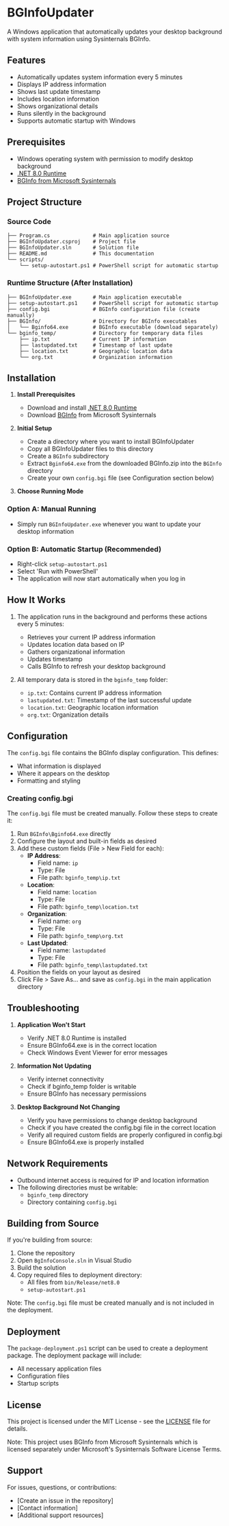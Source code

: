 # BGInfoUpdater

A Windows application that automatically updates your desktop background with system information using Sysinternals BGInfo.

## Features

- Automatically updates system information every 5 minutes
- Displays IP address information
- Shows last update timestamp
- Includes location information
- Shows organizational details
- Runs silently in the background
- Supports automatic startup with Windows

## Prerequisites

- Windows operating system with permission to modify desktop background
- [.NET 8.0 Runtime](https://dotnet.microsoft.com/download/dotnet/8.0)
- [BGInfo from Microsoft Sysinternals](https://learn.microsoft.com/en-us/sysinternals/downloads/bginfo)

## Project Structure

### Source Code

```plaintext
├── Program.cs              # Main application source
├── BGInfoUpdater.csproj    # Project file
├── BGInfoUpdater.sln       # Solution file
├── README.md               # This documentation
└── scripts/
    └── setup-autostart.ps1 # PowerShell script for automatic startup
```

### Runtime Structure (After Installation)

```plaintext
├── BGInfoUpdater.exe       # Main application executable
├── setup-autostart.ps1     # PowerShell script for automatic startup
├── config.bgi              # BGInfo configuration file (create manually)
├── BGInfo/                 # Directory for BGInfo executables
│   └── Bginfo64.exe        # BGInfo executable (download separately)
└── bginfo_temp/            # Directory for temporary data files
    ├── ip.txt              # Current IP information
    ├── lastupdated.txt     # Timestamp of last update
    ├── location.txt        # Geographic location data
    └── org.txt             # Organization information
```

## Installation

1. **Install Prerequisites**
   - Download and install [.NET 8.0 Runtime](https://dotnet.microsoft.com/download/dotnet/8.0)
   - Download [BGInfo](https://learn.microsoft.com/en-us/sysinternals/downloads/bginfo) from Microsoft Sysinternals

2. **Initial Setup**
   - Create a directory where you want to install BGInfoUpdater
   - Copy all BGInfoUpdater files to this directory
   - Create a `BGInfo` subdirectory
   - Extract `Bginfo64.exe` from the downloaded BGInfo.zip into the `BGInfo` directory
   - Create your own `config.bgi` file (see Configuration section below)

3. **Choose Running Mode**

### Option A: Manual Running

- Simply run `BGInfoUpdater.exe` whenever you want to update your desktop information

### Option B: Automatic Startup (Recommended)

- Right-click `setup-autostart.ps1`
- Select 'Run with PowerShell'
- The application will now start automatically when you log in

## How It Works

1. The application runs in the background and performs these actions every 5 minutes:
   - Retrieves your current IP address information
   - Updates location data based on IP
   - Gathers organizational information
   - Updates timestamp
   - Calls BGInfo to refresh your desktop background

2. All temporary data is stored in the `bginfo_temp` folder:
   - `ip.txt`: Contains current IP address information
   - `lastupdated.txt`: Timestamp of the last successful update
   - `location.txt`: Geographic location information
   - `org.txt`: Organization details

## Configuration

The `config.bgi` file contains the BGInfo display configuration. This defines:

- What information is displayed
- Where it appears on the desktop
- Formatting and styling

### Creating config.bgi

The `config.bgi` file must be created manually. Follow these steps to create it:

1. Run `BGInfo\Bginfo64.exe` directly
2. Configure the layout and built-in fields as desired
3. Add these custom fields (File > New Field for each):
   - **IP Address**:
     - Field name: `ip`
     - Type: File
     - File path: `bginfo_temp\ip.txt`
   - **Location**:
     - Field name: `location`
     - Type: File
     - File path: `bginfo_temp\location.txt`
   - **Organization**:
     - Field name: `org`
     - Type: File
     - File path: `bginfo_temp\org.txt`
   - **Last Updated**:
     - Field name: `lastupdated`
     - Type: File
     - File path: `bginfo_temp\lastupdated.txt`
4. Position the fields on your layout as desired
5. Click File > Save As... and save as `config.bgi` in the main application directory

## Troubleshooting

1. **Application Won't Start**
   - Verify .NET 8.0 Runtime is installed
   - Ensure BGInfo64.exe is in the correct location
   - Check Windows Event Viewer for error messages

2. **Information Not Updating**
   - Verify internet connectivity
   - Check if bginfo_temp folder is writable
   - Ensure BGInfo has necessary permissions

3. **Desktop Background Not Changing**
   - Verify you have permissions to change desktop background
   - Check if you have created the config.bgi file in the correct location
   - Verify all required custom fields are properly configured in config.bgi
   - Ensure BGInfo64.exe is properly installed

## Network Requirements

- Outbound internet access is required for IP and location information
- The following directories must be writable:
  - `bginfo_temp` directory
  - Directory containing `config.bgi`

## Building from Source

If you're building from source:

1. Clone the repository
2. Open `BgInfoConsole.sln` in Visual Studio
3. Build the solution
4. Copy required files to deployment directory:
   - All files from `bin/Release/net8.0`
   - `setup-autostart.ps1`

Note: The `config.bgi` file must be created manually and is not included in the deployment.

## Deployment

The `package-deployment.ps1` script can be used to create a deployment package. The deployment package will include:

- All necessary application files
- Configuration files
- Startup scripts

## License

This project is licensed under the MIT License - see the [LICENSE](LICENSE) file for details.

Note: This project uses BGInfo from Microsoft Sysinternals which is licensed separately under Microsoft's Sysinternals Software License Terms.

## Support

For issues, questions, or contributions:

- [Create an issue in the repository]
- [Contact information]
- [Additional support resources]
